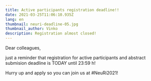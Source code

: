 ```yaml
---
title: Active participants registration deadline!!
date: 2021-03-25T11:06:10.935Z
lang: en
thumbnail: neuri-deadline-05.jpg
thumbnail_author: Vinko
description: Registration almost closed!
---
```

<!--StartFragment-->

Dear colleagues,

just a reminder that registration for active participants and abstract submision deadline is TODAY until 23:59 h!

Hurry up and apply so you can join us at [](https://www.facebook.com/hashtag/neuri2021?__eep__=6&__cft__[0]=AZUDWwkFGxX-JLMPC7c_OVjt2csDWlXpo9C_nQ9VuYLxwugbXzj4bWWyyQbfmxnD9KPtnVXntnlzuN_IOhvsnrqfXAgPFLgGTp6qW9hPHzACJkMFVDi4lVy2baQC9R_hmB5TNQvy6w1y9ggDKnMfB1RIiFc-I3kQQmIH84sv5KeV2Eq3JlfK490UjMxzGagFoQg&__tn__=*NK-R)#NeuRi2021!

<!--EndFragment-->